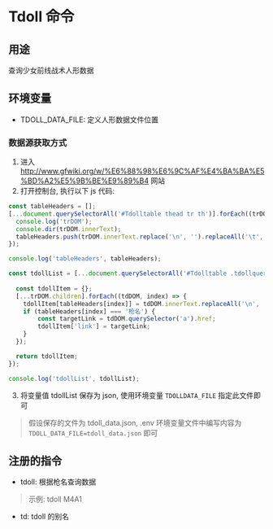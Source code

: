 # Tdoll 命令

## 用途

查询少女前线战术人形数据

## 环境变量

- TDOLL_DATA_FILE: 定义人形数据文件位置

### 数据源获取方式

1. 进入 http://www.gfwiki.org/w/%E6%88%98%E6%9C%AF%E4%BA%BA%E5%BD%A2%E5%9B%BE%E9%89%B4 网站
2. 打开控制台, 执行以下 js 代码:
```js
const tableHeaders = [];
[...document.querySelectorAll('#Tdolltable thead tr th')].forEach((trDOM, index) => {
  console.log('trDOM');
  console.dir(trDOM.innerText);
  tableHeaders.push(trDOM.innerText.replace('\n', '').replaceAll('\t', ''));
});

console.log('tableHeaders', tableHeaders);

const tdollList = [...document.querySelectorAll('#Tdolltable .tdollqueryline')].map(trDOM => {
  
  const tdollItem = {};
  [...trDOM.children].forEach((tdDOM, index) => {
    tdollItem[tableHeaders[index]] = tdDOM.innerText.replaceAll('\n', '').replaceAll('\t', '');
    if (tableHeaders[index] === '枪名') {
        const targetLink = tdDOM.querySelector('a').href;
        tdollItem['link'] = targetLink;
    }
  });

  return tdollItem;
});

console.log('tdollList', tdollList);
```
3. 将变量值 tdollList 保存为 json, 使用环境变量 `TDOLLDATA_FILE` 指定此文件即可

> 假设保存的文件为 tdoll_data.json, .env 环境变量文件中编写内容为 `TDOLL_DATA_FILE=tdoll_data.json` 即可

## 注册的指令

- tdoll: 根据枪名查询数据
> 示例: tdoll M4A1
- td: tdoll 的别名

